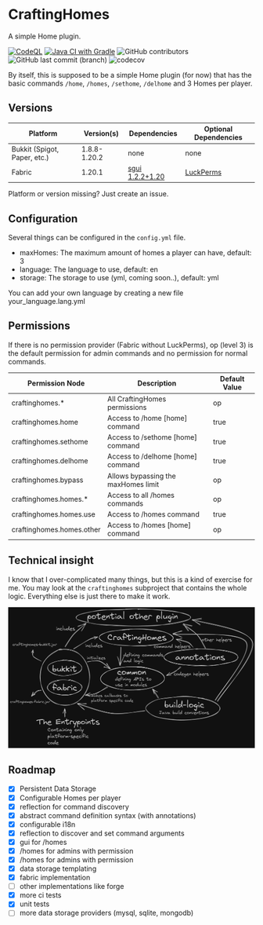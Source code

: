 # CraftingHomes

A simple Home plugin.

[![CodeQL](https://github.com/Crafter-Y/CraftingHomes/actions/workflows/codeql.yml/badge.svg)](https://github.com/Crafter-Y/CraftingHomes/actions/workflows/codeql.yml)
[![Java CI with Gradle](https://github.com/Crafter-Y/CraftingHomes/actions/workflows/gradle.yml/badge.svg)](https://github.com/Crafter-Y/CraftingHomes/actions/workflows/gradle.yml)
![GitHub contributors](https://img.shields.io/github/contributors/Crafter-Y/CraftingHomes)
![GitHub last commit (branch)](https://img.shields.io/github/last-commit/Crafter-Y/CraftingHomes/dev)
![codecov](https://codecov.io/gh/Crafter-Y/CraftingHomes/branch/dev/graph/badge.svg)

By itself, this is supposed to be a simple Home 
plugin (for now) that has the basic commands `/home`, `/homes`,
`/sethome`, `/delhome` and 3 Homes per player.

## Versions

| Platform                     | Version(s)   | Dependencies                                                                 | Optional Dependencies                       |
|------------------------------|--------------|------------------------------------------------------------------------------|---------------------------------------------|
| Bukkit (Spigot, Paper, etc.) | 1.8.8-1.20.2 | none                                                                         | none                                        |
| Fabric                       | 1.20.1       | [sgui  1.2.2+1.20](https://github.com/Patbox/sgui/releases/tag/1.2.2%2B1.20) | [LuckPerms](https://luckperms.net/download) |

Platform or version missing? Just create an issue.

## Configuration

Several things can be configured in the `config.yml` file.

- maxHomes: The maximum amount of homes a player can have, default: 3
- language: The language to use, default: en
- storage: The storage to use (yml, coming soon..), default: yml

You can add your own language by creating a new file your_language.lang.yml

## Permissions

If there is no permission provider (Fabric without LuckPerms), op (level 3) is the default permission for admin 
commands and no permission for normal commands.

| Permission Node           | Description                              | Default Value |
|---------------------------|------------------------------------------|---------------|
| craftinghomes.*           | All CraftingHomes permissions            | op            |
| craftinghomes.home        | Access to /home [home] command           | true          |
| craftinghomes.sethome     | Access to /sethome [home] command        | true          |
| craftinghomes.delhome     | Access to /delhome [home] command        | true          |
| craftinghomes.bypass      | Allows bypassing the maxHomes limit      | op            |
| craftinghomes.homes.*     | Access to all /homes commands            | op            |
| craftinghomes.homes.use   | Access to /homes command                 | true          |
| craftinghomes.homes.other | Access to /homes <player> [home] command | op            |

## Technical insight

I know that I over-complicated many things, but this is a kind of exercise for me.
You may look at the `craftinghomes` subproject that contains the whole logic. 
Everything else is just there to make it work.

[![Logic Diagram](./.github/media/craftinghomeslogic.png)](https://github.com/Crafter-Y/CraftingHomes)

## Roadmap
- [x] Persistent Data Storage
- [x] Configurable Homes per player
- [x] reflection for command discovery
- [x] abstract command definition syntax (with annotations)
- [x] configurable i18n
- [x] reflection to discover and set command arguments
- [x] gui for /homes
- [x] /homes <player> for admins with permission
- [x] /homes <player> <home> for admins with permission
- [x] data storage templating
- [x] fabric implementation
- [ ] other implementations like forge
- [x] more ci tests
- [x] unit tests
- [ ] more data storage providers (mysql, sqlite, mongodb)
